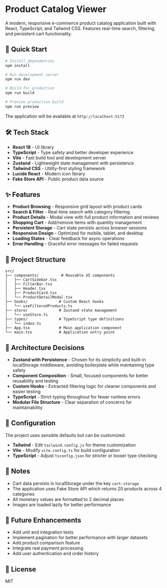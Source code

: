 # Product Catalog Viewer

A modern, responsive e-commerce product catalog application built with React, TypeScript, and Tailwind CSS. Features real-time search, filtering, and persistent cart functionality.

## 🚀 Quick Start

```bash
# Install dependencies
npm install

# Run development server
npm run dev

# Build for production
npm run build

# Preview production build
npm run preview
```

The application will be available at `http://localhost:5173`

## 🛠️ Tech Stack

- **React 18** - UI library
- **TypeScript** - Type safety and better developer experience
- **Vite** - Fast build tool and development server
- **Zustand** - Lightweight state management with persistence
- **Tailwind CSS** - Utility-first styling framework
- **Lucide React** - Modern icon library
- **Fake Store API** - Public product data source

## ✨ Features

- **Product Browsing** - Responsive grid layout with product cards
- **Search & Filter** - Real-time search with category filtering
- **Product Details** - Modal view with full product information and reviews
- **Shopping Cart** - Add/remove items with quantity management
- **Persistent Storage** - Cart state persists across browser sessions
- **Responsive Design** - Optimized for mobile, tablet, and desktop
- **Loading States** - Clear feedback for async operations
- **Error Handling** - Graceful error messages for failed requests

## 📂 Project Structure

```
src/
├── components/          # Reusable UI components
│   ├── CartSidebar.tsx
│   ├── FilterBar.tsx
│   ├── Header.tsx
│   ├── ProductCard.tsx
│   └── ProductDetailModal.tsx
├── hooks/              # Custom React hooks
│   └── useFilteredProducts.ts
├── store/              # Zustand state management
│   └── useStore.ts
├── types/              # TypeScript type definitions
│   └── index.ts
├── App.tsx             # Main application component
└── main.tsx            # Application entry point
```

## 🎨 Architecture Decisions

- **Zustand with Persistence** - Chosen for its simplicity and built-in localStorage middleware, avoiding boilerplate while maintaining type safety
- **Component Composition** - Small, focused components for better reusability and testing
- **Custom Hooks** - Extracted filtering logic for cleaner components and easier testing
- **TypeScript** - Strict typing throughout for fewer runtime errors
- **Modular File Structure** - Clear separation of concerns for maintainability

## 🔧 Configuration

The project uses sensible defaults but can be customized:

- **Tailwind** - Edit `tailwind.config.js` for theme customization
- **Vite** - Modify `vite.config.ts` for build configuration
- **TypeScript** - Adjust `tsconfig.json` for stricter or looser type checking

## 📝 Notes

- Cart data persists in localStorage under the key `cart-storage`
- The application uses Fake Store API which returns 20 products across 4 categories
- All monetary values are formatted to 2 decimal places
- Images are loaded lazily for better performance

## 🚧 Future Enhancements

- Add unit and integration tests
- Implement pagination for better performance with larger datasets
- Add product comparison feature
- Integrate real payment processing
- Add user authentication and order history

## 📄 License

MIT